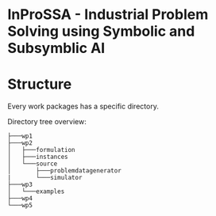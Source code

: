 # InProSSA - Industrial Problem Solving using Symbolic and Subsymblic AI

# Structure

Every work packages has a specific directory.

Directory tree overview:
```
├───wp1
├───wp2
│   ├───formulation
│   ├───instances
│   └───source
│       ├───problemdatagenerator
|       └───simulator
├───wp3
│   └───examples
├───wp4
└───wp5
```